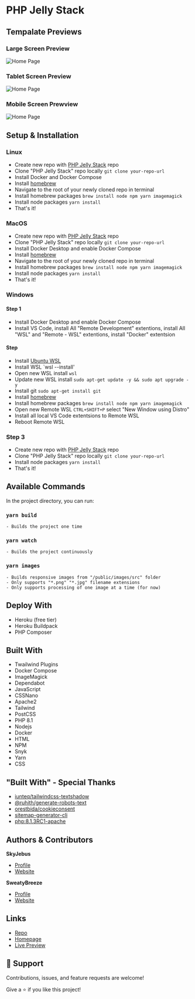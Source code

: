 # PHP Jelly Stack

## Tempalate Previews

### Large Screen Preview <br>
   ![Home Page](.github/images/screen-lg.jpg "Home Page")

### Tablet Screen Preview <br>
   ![Home Page](.github/images/screen-md.jpg "Home Page")

### Mobile Screen Prewview <br>
   ![Home Page](.github/images/screen-sm.jpg "Home Page")

## Setup & Installation

### Linux

 - Create new repo with [PHP Jelly Stack]("https://github.com/fuelviews/phpjelly/generate") repo
 - Clone "PHP Jelly Stack" repo locally `git clone your-repo-url`
 - Install Docker and Docker Compose
 - Install [homebrew]("https://brew.sh/")
 - Navigate to the root of your newly cloned repo in terminal
 - Install homebrew packages `brew install node npm yarn imagemagick`
 - Install node packages `yarn install`
 - That's it!

### MacOS

 - Create new repo with [PHP Jelly Stack]("https://github.com/fuelviews/phpjelly/generate") repo
 - Clone "PHP Jelly Stack" repo locally `git clone your-repo-url`
 - Install Docker Desktop and enable Docker Compose
 - Install [homebrew]("https://brew.sh/")
 - Navigate to the root of your newly cloned repo in terminal
 - Install homebrew packages `brew install node npm yarn imagemagick`
 - Install node packages `yarn install`
 - That's it!

### Windows

#### Step 1
 - Install Docker Desktop and enable Docker Compose
 - Install VS Code, install All "Remote Development" extentions, install All "WSL" and "Remote - WSL" extentions, install "Docker" extentsion

#### Step 
 - Install [Ubuntu WSL]("https://www.microsoft.com/en-us/p/ubuntu/9nblggh4msv6?ocid=9nblggh4msv6_ORSEARCH_Bing&rtc=1&activetab=pivot:overviewtab")
 - Install WSL `wsl --install'
 - Open new WSL install `wsl`
 - Update new WSL install `sudo apt-get update -y && sudo apt upgrade -y`
 - Install git `sudo apt-get install git`
 - Install [homebrew]("https://brew.sh/")
 - Install homebrew packages `brew install node npm yarn imagemagick`
 - Open new Remote WSL `CTRL+SHIFT+P` select "New Window using Distro"
 - Install all local VS Code extentsions to Remote WSL
 - Reboot Remote WSL

### Step 3 
 - Create new repo with [PHP Jelly Stack]("https://github.com/fuelviews/phpjelly/generate") repo
 - Clone "PHP Jelly Stack" repo locally `git clone your-repo-url`
 - Install node packages `yarn install`
 - That's it!

## Available Commands

In the project directory, you can run:

### `yarn build`

	- Builds the project one time

### `yarn watch`

	- Builds the project continuously

### `yarn images`

	- Builds responsive images from "/public/images/src" folder
	- Only supports "*.png" "*.jpg" filename extensions
    - Only supports processing of one image at a time (for now)

## Deploy With

- Heroku (free tier)
- Heroku Buildpack
- PHP Composer

## Built With

- Twailwind Plugins
- Docker Compose
- ImageMagick
- Dependabot
- JavaScript
- CSSNano
- Apache2
- Tailwind
- PostCSS
- PHP 8.1
- Nodejs
- Docker
- HTML
- NPM
- Snyk
- Yarn
- CSS

## "Built With" - Special Thanks

- [iunteq/tailwindcss-textshadow]("https://github.com/iunteq/tailwindcss-textShadow")
- [@ruhith/generate-robots-text]("https://github.com/Udakara/generate-robots-text")
- [orestbida/cookieconsent]("https://github.com/orestbida/cookieconsent")
- [sitemap-generator-cli]("https://www.npmjs.com/package/sitemap-generator-cli")
- [php:8.1.3RC1-apache]("https://registry.hub.docker.com/layers/php/library/php/8.1.3RC1-apache/images/sha256-584796346e375a811b018950c459e47d82891dc2899a96785ef1c56865f50e0c?context=explore")

## Authors & Contributors

**SkyJebus**

- [Profile](https://github.com/skyjebus "SkyJebus Profile")
- [Website](https://fuelviews.com "Welcome")

**SweatyBreeze**

- [Profile](https://github.com/sweatybreeze "SweatyBreeze Profile")
- [Website](https://fuelviews.com "Welcome")

## Links

- [Repo](https://github.com/fuelviews/phpjelly "PHP Jelly Stack Repo")
- [Homepage](https://fuelviews/phpjelly "PHP Jelly Stack Website")
- [Live Preview](<Homepage url> "Live View")

## 🤝 Support

Contributions, issues, and feature requests are welcome!

Give a ⭐️ if you like this project!
